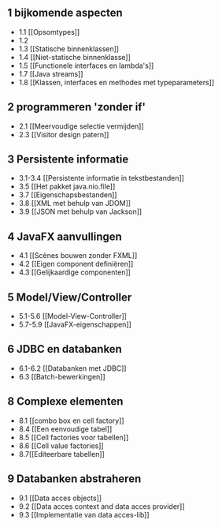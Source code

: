 ## 1 bijkomende aspecten
- 1.1 [[Opsomtypes]]
- 1.2
- 1.3 [[Statische binnenklassen]]
- 1.4 [[Niet-statische binnenklasse]]
- 1.5 [[Functionele interfaces en lambda's]]
- 1.7 [[Java streams]]
- 1.8 [[Klassen, interfaces en methodes met typeparameters]]
## 2 programmeren 'zonder if'
- 2.1 [[Meervoudige selectie vermijden]]
- 2.3 [[Visitor design patern]]
## 3 Persistente informatie
- 3.1-3.4 [[Persistente informatie in tekstbestanden]]
- 3.5 [[Het pakket java.nio.file]]
- 3.7 [[Eigenschapsbestanden]]
- 3.8 [[XML met behulp van JDOM]]
- 3.9 [[JSON met behulp van Jackson]]
## 4 JavaFX aanvullingen
- 4.1 [[Scènes bouwen zonder FXML]]
- 4.2 [[Eigen component definiëren]]
- 4.3 [[Gelijkaardige componenten]]
## 5 Model/View/Controller
- 5.1-5.6 [[Model-View-Controller]]
- 5.7-5.9 [[JavaFX-eigenschappen]]
## 6 JDBC en databanken
- 6.1-6.2 [[Databanken met JDBC]]
- 6.3 [[Batch-bewerkingen]]
## 8 Complexe elementen
- 8.1 [[combo box en cell factory]]
- 8.4 [[Een eenvoudige tabel]]
- 8.5 [[Cell factories voor tabellen]]
- 8.6 [[Cell value factories]]
- 8.7[[Editeerbare tabellen]]
## 9 Databanken abstraheren
- 9.1 [[Data acces objects]]
- 9.2 [[Data acces context and data acces provider]]
- 9.3 [[Implementatie van data acces-lib]]


